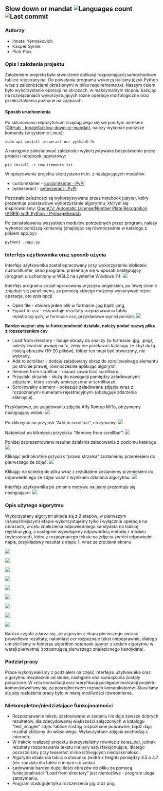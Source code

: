 ## Slow down or mandat ![Languages count](https://img.shields.io/github/languages/count/Ignatella/slow-down-or-mandat) ![Last commit](https://img.shields.io/github/last-commit/Ignatella/slow-down-or-mandat)

### Autorzy
* Ihnatsi Yermakovich
* Kacper Syrnik
* Piotr Ptak

### Opis i założenia projektu

Założeniem projektu było stworzenie aplikacji rozpoznającej samochodowe tablice rejestracyjne. Do powstania programu wykorzystaliśmy język Python wraz z zależnościami określonymi w pliku requirements.txt. Naszym celem było wykorzystanie operacji na obrazach, w maksymalnym stopniu bazując na rozwiązaniach wykorzystujących różne operacje morfologiczne oraz przekształcenia poznane na zajęciach.

#### Sposób uruchomienia

Po sklonowaniu repozytorium znajdującego się się pod tym adresem ([GitHub - Ignatella/slow-down-or-mandat](https://github.com/Ignatella/slow-down-or-mandat)), należy wykonać poniższe komendy (w systemie Linux):

```plaintext
sudo apt install tesseract-ocr python3-tk
```

A następnie zainstalować zależności wykorzystywane bezpośrednio przez projekt i notebook jupyterowy:

```plaintext
pip install -r requirements.txt
```

W opracowaniu projektu skorzystano m.in. z następujących modułów:

* customtkinter - [customtkinter · PyPI](https://pypi.org/project/customtkinter/)
* pytesseract - [pytesseract · PyPI](https://pypi.org/project/pytesseract/)

Pozostałe zależności są wykorzystywane przez notebook jupyter, który prezentuje podstawowe wykorzystanie algorytmu, którym się inspirowaliśmy:
[OpenCV: Automatic License/Number Plate Recognition (ANPR) with Python - PyImageSearch](https://pyimagesearch.com/2020/09/21/opencv-automatic-license-number-plate-recognition-anpr-with-python/)

Po zainstalowaniu wszystkich modułów potrzebnych przez program, należy wykonać poniższą komendę (znajdując się równocześnie w katalogu z plikiem app.py):

```python
python3 ./app.py
```

### Interfejs użytkownika oraz sposób użycia

Interfejs użytkownika został opracowany przy wykorzystaniu biblioteki customtkinter, okno programu prezentuje się w sposób następujący (program uruchomiony w WSL2 na systemie Windows 11):
![](https://33333.cdn.cke-cs.com/kSW7V9NHUXugvhoQeFaf/images/8bb0556be5d49b1ee195cef034a05f172b096f532cf9f5b2.png)

Interfejs programu został opracowany w języku angielskim, po lewej stronie znajduje się panel menu, za pomocą którego możemy wykonywać różne operacje, oto opis opcji:
 

* Open file - otwiera jeden plik w formacie .jpg bądź .png,
* Export to csv - eksportuje rezultaty rozpoznawania tablic rejestracyjnych, w formacie csv, przykładowe wyniki poniżej:
  ![](https://33333.cdn.cke-cs.com/kSW7V9NHUXugvhoQeFaf/images/a5f29d834abecf666b22d25f45a36926f975eb9c4a2db0fd.png)

**Bardzo ważne: aby ta funkcjonalność działała, należy podać nazwę pliku z rozszerzeniem csv**

* Load from directory - ładuje obrazy do analizy (w formacie .jpg, .png), należy zwrócić uwagę na to, żeby nie przekazać katalogu ze zbyt dużą ilością obrazów (10-20 plików), folder ten musi być otworzony, nie wybrany,
* Add to scrollbar - dodaje załadowany obraz do scrollowalnego elementu po stronie prawej, równocześnie aplikując algorytm,
* Remove from scrollbar - usuwa zawartość scrollbara,
* Przyciski strzałek - służą do nawigacji pomiędzy załadowanymi zdjęciami, które zostały umieszczone w scrollbarze,
* Scrollowalny element - pokazuje załadowane zdjęcia wraz z rozpoznanymi numerami rejestracyjnymi (obsługuje zdarzenia kliknięcia).

Przykładowo, po załadowaniu zdjęcia Alfy Romeo MiTo, otrzymamy następujący widok:
![](https://33333.cdn.cke-cs.com/kSW7V9NHUXugvhoQeFaf/images/33a66bee8e2fe600f68622428edf34e29704686ccc02934f.png)

Po kliknięciu na przycisk “Add to scrollbar”, otrzymamy:
![](https://33333.cdn.cke-cs.com/kSW7V9NHUXugvhoQeFaf/images/2a6c5a39b19262730eb98ec807f652103ace8ffa23c2b3a6.png)

Natomiast po kliknięciu przycisku “Remove from scrollbar”:
![](https://33333.cdn.cke-cs.com/kSW7V9NHUXugvhoQeFaf/images/6fee5173892183591c62926b10d8e3a820093c21ea1b97f7.png)

Poniżej zaprezentowano rezultat działania załadowania z poziomu katalogu:
![](https://33333.cdn.cke-cs.com/kSW7V9NHUXugvhoQeFaf/images/81c3f0cea5d4287e24c6148fd74ac1b4d7c8d2fc0fefbebe.png)

Klikając jednokrotnie przycisk “prawa strzałka” zostaniemy przeniesieni do pierwszego ze zdjęć:
![](https://33333.cdn.cke-cs.com/kSW7V9NHUXugvhoQeFaf/images/b7991e7d885e89f671aa4e38df100037e824dbe035e3c348.png)

Klikając na ścieżkę do pliku wraz z rezultatem zostaniemy przeniesieni do odpowiedniego ze zdjęć wraz z wynikiem działania algorytmu:
![](https://33333.cdn.cke-cs.com/kSW7V9NHUXugvhoQeFaf/images/63a828af4a10e0c681e80cbd624053eec8fb51301d584877.png)

Interfejs użytkownika po zmianie motywu na jasny prezentuje się następująco:
![](https://33333.cdn.cke-cs.com/kSW7V9NHUXugvhoQeFaf/images/78a6faa6ca9c5c5b146fd29afa3cc9f5d8cef89a8e1e732e.png)

### Opis użytego algorytmu

Wykorzystany algorytm składa się z 2 etapów, w pierwszym (najważniejszym) etapie wykorzystujemy tylko i wyłącznie operacje na obrazach, w celu znalezienia odpowiedniego kandydata na tablicę rejestracyjną, a następnie wywołujemy odpowiednią metodę z modułu (pytesseract), która z rozpoznanego tekstu na zdjęciu zwróci odpowiedni napis, przykładowy rezultat z etapu 1. wraz ze zrzutami ekranu 

![](https://33333.cdn.cke-cs.com/kSW7V9NHUXugvhoQeFaf/images/5cacd7ea49cdb7aa77049af36e366976c9a280094e699263.png)

![](https://33333.cdn.cke-cs.com/kSW7V9NHUXugvhoQeFaf/images/e4ef228c1004b8c6209047201ec9714fa9766543040cc940.png)

![](https://33333.cdn.cke-cs.com/kSW7V9NHUXugvhoQeFaf/images/278a68b0786320f412ba3b9fb82959153f1c7001d15b2321.png)

![](https://33333.cdn.cke-cs.com/kSW7V9NHUXugvhoQeFaf/images/14518dbefbce0658b404a16be72924ffe7f0debd55ec1c07.png)

![](https://33333.cdn.cke-cs.com/kSW7V9NHUXugvhoQeFaf/images/261c45af14f95f4eb3fb510406e2da372a04117a4e78729a.png)

![](https://33333.cdn.cke-cs.com/kSW7V9NHUXugvhoQeFaf/images/0444a260479e651db1995174f550a0c0e57ccffe404fa23c.png)

![](https://33333.cdn.cke-cs.com/kSW7V9NHUXugvhoQeFaf/images/55ea7c144a73a487db37bea687edf3afbdddcd22fa296298.png)

![](https://33333.cdn.cke-cs.com/kSW7V9NHUXugvhoQeFaf/images/580e8c967e82ce6d6e4a6d0b36d8b050d658002a0e28b435.png)

![](https://33333.cdn.cke-cs.com/kSW7V9NHUXugvhoQeFaf/images/26cada5990926abd607eb2b235f438db525824c12713c40b.png)

Bardzo często zdarza się, że algorytm z etapu pierwszego zwraca prawidłowe rezultaty, natomiast ocr rozpoznaje tekst niepoprawnie, dlatego umieściliśmy w folderze algorithm notebook jupyter z kodem algorytmu w wersji pierwotnej (rozpatrującą pierwszego znalezionego kandydata).

### Podział pracy

Prace wykonywaliśmy z podziałem na część interfejsu użytkownika oraz algorytmu niezależnie od siebie, następnie oba rozwiązania zostały połączone. W celu konsultacji oraz weryfikacji postępów realizacji projektu komunikowaliśmy się za pośrednictwem różnych komunikatorów. Staraliśmy się aby rozłożenie pracy było w miarę możliwości równomierne.  

### Niekompletne/niedziałające funkcjonalności

* Rozpoznawanie tekstu zastosowane w zadaniu nie daje zawsze dobrych rezultatów, dla zdecydowanej większości załączonych w katalogu “test\_images” zdjęć tablice zostają rozpoznane poprawnie, bądź dają rezultat zbliżony do właściwego. Wykorzystane zdjęcia pochodzą z Internetu. 
* W trakcie realizacji projektu skorzystaliśmy również z keras\_ocr, jednak rezultaty rozponawania tekstu nie były satysfakcjonujące, dlatego pozostaliśmy przy tesseract mimo istniejących niedoskonałości.
* Algorytm działa dla tablic o stosunku (width x height) pomiędzy 3.5 a 4.7 (nie zadziała dla tablic o innym stosunku).
* Ładowanie bardzo dużej ilości obrazów do pliku za pomocą funkcjonalności “Load from directory” jest niemożliwe - program ulega zatrzymaniu.
* Program obsługuje tylko rozszerzenia jpg oraz png.